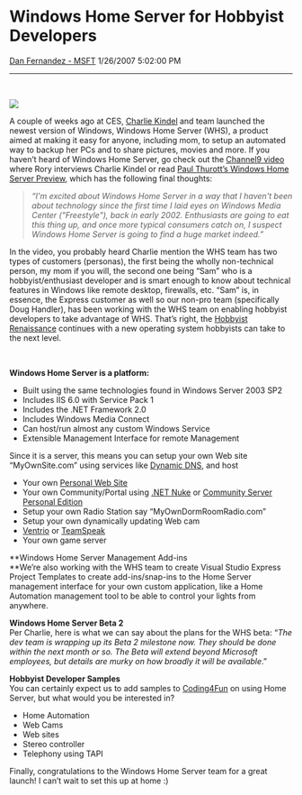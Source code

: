 <div id="page">

# Windows Home Server for Hobbyist Developers

[Dan Fernandez -
MSFT](https://social.msdn.microsoft.com/profile/Dan%20Fernandez%20-%20MSFT)
1/26/2007 5:02:00
PM

-----

<div id="content">

 

![](https://msdnshared.blob.core.windows.net/media/TNBlogsFS/BlogFileStorage/blogs_msdn/danielfe/WindowsLiveWriter/WindowsHomeServerforHobbyistDevelopers_C56C/image%7B0%7D%5B4%5D.png)

A couple of weeks ago at CES, [Charlie
Kindel](http://kindel.com/blogs/charlie/) and team launched the newest
version of Windows, Windows Home Server (WHS), a product aimed at making
it easy for anyone, including mom, to setup an automated way to backup
her PCs and to share pictures, movies and more. If you haven’t heard of
Windows Home Server, go check out the [Channel9
video](https://channel9.msdn.com/Showpost.aspx?postid=270965) where Rory
interviews Charlie Kindel or read [Paul Thurott’s Windows Home Server
Preview](http://www.winsupersite.com/reviews/whs_preview.asp), which has
the following final thoughts:

>   
> *“I'm excited about Windows Home Server in a way that I haven't been
> about technology since the first time I laid eyes on Windows Media
> Center ("Freestyle"), back in early 2002. Enthusiasts are going to eat
> this thing up, and once more typical consumers catch on, I suspect
> Windows Home Server is going to find a huge market indeed.”*

  
In the video, you probably heard Charlie mention the WHS team has two
types of customers (personas), the first being the wholly non-technical
person, my mom if you will, the second one being “Sam” who is a
hobbyist/enthusiast developer and is smart enough to know about
technical features in Windows like remote desktop, firewalls, etc. “Sam”
is, in essence, the Express customer as well so our non-pro
team (specifically Doug Handler), has been working with the WHS team on
enabling hobbyist developers to take advantage of WHS. That’s right, the
[Hobbyist
Renaissance](http://blogs.msdn.com/danielfe/archive/2006/08/10/694715.aspx)
continues with a new operating system hobbyists can take to the next
level.

 

**Windows Home Server is a platform:**

  - Built using the same technologies found in Windows Server 2003 SP2
  - Includes IIS 6.0 with Service Pack 1
  - Includes the .NET Framework 2.0
  - Includes Windows Media Connect
  - Can host/run almost any custom Windows Service
  - Extensible Management Interface for remote Management  

Since it is a server, this means you can setup your own Web site
“MyOwnSite.com” using services like [Dynamic
DNS](http://www.dyndns.com/), and host

  - Your own [Personal Web
    Site](http://msdn.microsoft.com/vstudio/express/vwd/starterkit/default.aspx#personal)
  - Your own Community/Portal using [.NET
    Nuke](http://www.dotnetnuke.com/) or [Community Server Personal
    Edition](http://communityserver.org/content/GetCommunityServerNow.aspx) 
  - Setup your own Radio Station say “MyOwnDormRoomRadio.com”
  - Setup your own dynamically updating Web cam
  - [Ventrio](http://www.ventrilo.com/) or
    [TeamSpeak](http://www.goteamspeak.com/)
  - Your own game server

**Windows Home Server Management Add-ins  
**We’re also working with the WHS team to create Visual Studio Express
Project Templates to create add-ins/snap-ins to the Home Server
management interface for your own custom application, like a Home
Automation management tool to be able to control your lights from
anywhere.

**Windows Home Server Beta 2**  
Per Charlie, here is what we can say about the plans for the WHS beta:
“*The dev team is wrapping up its Beta 2 milestone now. They should be
done within the next month or so. The Beta will extend beyond Microsoft
employees, but details are murky on how broadly it will be available*.”

**Hobbyist Developer Samples**   
You can certainly expect us to add samples to
[Coding4Fun](http://msdn.microsoft.com/coding4fun/) on using Home
Server, but what would you be interested in? 

  - Home Automation
  - Web Cams
  - Web sites
  - Stereo controller
  - Telephony using TAPI

Finally, congratulations to the Windows Home Server team for a great
launch\! I can’t wait to set this up at home :)

</div>

</div>
